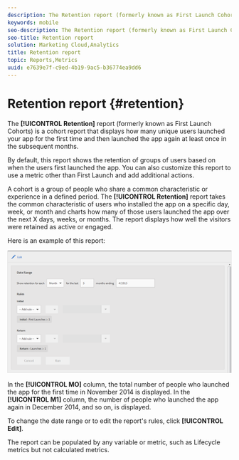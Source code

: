 ```yaml
---
description: The Retention report (formerly known as First Launch Cohorts) is a cohort report that displays how many unique users launched your app for the first time and then launched the app again at least once in the subsequent months.
keywords: mobile
seo-description: The Retention report (formerly known as First Launch Cohorts) is a cohort report that displays how many unique users launched your app for the first time and then launched the app again at least once in the subsequent months.
seo-title: Retention report
solution: Marketing Cloud,Analytics
title: Retention report
topic: Reports,Metrics
uuid: e7639e7f-c9ed-4b19-9ac5-b36774ea9dd6
---
```


# Retention report {#retention}

The **[!UICONTROL Retention]** report (formerly known as First Launch Cohorts) is a cohort report that displays how many unique users launched your app for the first time and then launched the app again at least once in the subsequent months.

By default, this report shows the retention of groups of users based on when the users first launched the app. You can also customize this report to use a metric other than First Launch and add additional actions.

A cohort is a group of people who share a common characteristic or experience in a defined period. The **[!UICONTROL Retention]** report takes the common characteristic of users who installed the app on a specific day, week, or month and charts how many of those users launched the app over the next X days, weeks, or months. The report displays how well the visitors were retained as active or engaged.

Here is an example of this report:

![](assets/report_retention_edit.png)

In the **[!UICONTROL MO]** column, the total number of people who launched the app for the first time in November 2014 is displayed. In the **[!UICONTROL M1]** column, the number of people who launched the app again in December 2014, and so on, is displayed.

To change the date range or to edit the report's rules, click **[!UICONTROL Edit]**.

The report can be populated by any variable or metric, such as Lifecycle metrics but not calculated metrics. 
